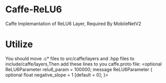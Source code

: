 # Caffe-ReLU6
Caffe Implemantation of ReLU6 Layer, Required By MobileNetV2
# Utilize
You should move .c* files to src/caffe/layers and .hpp files to include/caffe/layers,Then add these lines to you caffe.proto file:
<optional ReLU6Parameter relu6_param = 100000;
message ReLU6Parameter {
  optional float negative_slope = 1 [default = 0];
}>
